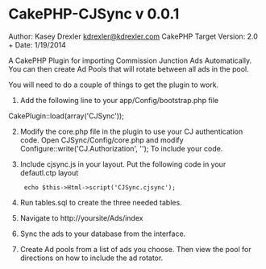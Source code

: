 CakePHP-CJSync v 0.0.1
==============

Author: Kasey Drexler kdrexler@kdrexler.com
CakePHP Target Version: 2.0 +
Date: 1/19/2014

A CakePHP Plugin for importing Commission Junction Ads Automatically.
You can then create Ad Pools that will rotate between all ads in the pool.




You will need to do a couple of things to get the plugin to work.

1. Add the following line to your app/Config/bootstrap.php file

CakePlugin::load(array('CJSync'));

2. Modify the core.php file in the plugin to use your CJ authentication code. 
Open CJSync/Config/core.php and modify Configure::write('CJ.Authorization', ''); 
To include your code.

3. Include cjsync.js in your layout. Put the following code in your defautl.ctp layout


		echo $this->Html->script('CJSync.cjsync');

3. Run tables.sql to create the three needed tables.

4. Navigate to http://yoursite/Ads/index

5. Sync the ads to your database from the interface.

6. Create Ad pools from a list of ads you choose. Then view the pool for directions on how to include the ad rotator.